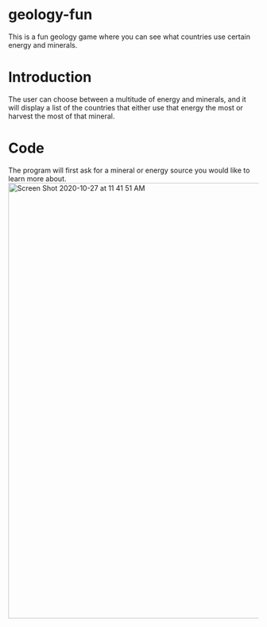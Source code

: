 # geology-fun
This is a fun geology game where you can see what countries use certain energy and minerals.

# Introduction
The user can choose between a multitude of energy and minerals, and it will display a list of the countries that either use that energy the most or harvest the most of that mineral.

# Code
The program will first ask for a mineral or energy source you would like to learn more about.
<img width="877" alt="Screen Shot 2020-10-27 at 11 41 51 AM" src="https://user-images.githubusercontent.com/70115700/97327472-5dc90100-184b-11eb-8e15-da898ccdfbae.png">

